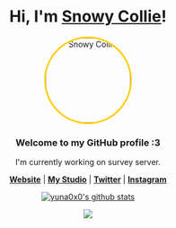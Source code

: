 <!-- 

<p align="center">
  <a href="https://snowycollie.acsstudio.site/">
    <img src="bg.webp" alt="Banner">
  </a>
</p> -->

<h1 align="center">Hi, I'm <a href="https://snowycollie.acsstudio.site/">Snowy Collie</a>!</h1>
<p align="center">
  <a href="https://snowycollie.acsstudio.site/">
    <img src="https://snowycollie.acsstudio.site/avatar.png" alt="Snowy Collie" style="width: 150px; height: 150px; border-radius: 50%; border: 3px solid #ffcc00;">
  </a>
</p>
<h3 align="center">Welcome to my GitHub profile :3</h3>

<p align="center">I'm currently working on survey server.</p>

<p align="center">
  <strong><a href="https://snowycollie.acsstudio.site/">Website</a></strong> |
  <strong><a href="https://acsstudio.site/">My Studio</a></strong> |
  <strong><a href="https://x.com/SnowyCollie">Twitter</a></strong> |
  <strong><a href="https://www.instagram.com/snowy_collie/">Instagram</a></strong>
</p>

<p align="center">
  <a href="https://github.com/Snowy-Collie"><img src="https://github-readme-stats.vercel.app/api?username=Snowy-Collie" alt="yuna0x0's github stats"></a>
</p>
<p align="center">
<a href="https://osu.ppy.sh/u/Snowy-Collie"><img src="/card?user=Snowy-Collie&mode=std&lang=en&animation=true&skills=true" /></a>
</p>
<!--
**Snowy-Collie/Snowy-Collie** is a ✨ _special_ ✨ repository because its `README.md` (this file) appears on your GitHub profile.

Here are some ideas to get you started:

- 🔭 I’m currently working on ...
- 🌱 I’m currently learning ...
- 👯 I’m looking to collaborate on ...
- 🤔 I’m looking for help with ...
- 💬 Ask me about ...
- 📫 How to reach me: ...
- 😄 Pronouns: ...
- ⚡ Fun fact: ...
-->
